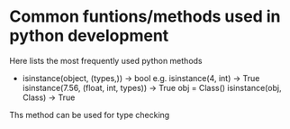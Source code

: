 # Common funtions/methods used in python development

Here lists the most frequently used python methods

* isinstance(object, (types,)) -> bool
e.g. isinstance(4, int) -> True
     isinstance(7.56, (float, int, types)) -> True
     obj = Class()
     isinstance(obj, Class) -> True

Ths method can be used for type checking
